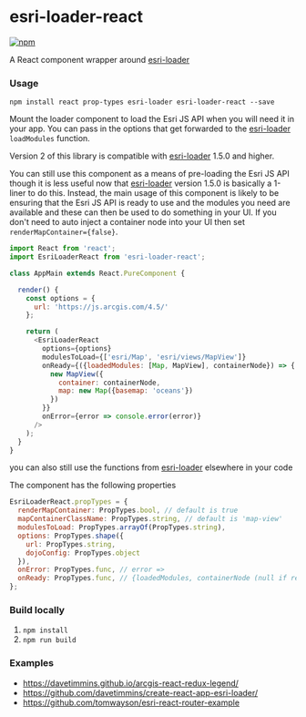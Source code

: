 # esri-loader-react

[![npm](https://img.shields.io/npm/v/esri-loader-react.svg)](https://www.npmjs.com/package/esri-loader-react)

A React component wrapper around [esri-loader](https://github.com/Esri/esri-loader)

### Usage

`npm install react prop-types esri-loader esri-loader-react --save`

Mount the loader component to load the Esri JS API when you will need it in your app.
You can pass in the options that get forwarded to the [esri-loader](https://github.com/Esri/esri-loader) `loadModules` function.

Version 2 of this library is compatible with [esri-loader](https://github.com/Esri/esri-loader) 1.5.0 and higher.

You can still use this component as a means of pre-loading the Esri JS API though it is less useful now that [esri-loader](https://github.com/Esri/esri-loader) version 1.5.0 is basically a 1-liner to do this. Instead, the main usage of this component is likely to be ensuring that the Esri JS API is ready to use and the modules you need are available and these can then be used to do something in your UI. If you don't need to auto inject a container node into your UI then set `renderMapContainer={false}`.

```js
import React from 'react';
import EsriLoaderReact from 'esri-loader-react';

class AppMain extends React.PureComponent {

  render() {
    const options = {
      url: 'https://js.arcgis.com/4.5/'
    };

    return (
      <EsriLoaderReact 
        options={options} 
        modulesToLoad={['esri/Map', 'esri/views/MapView']}    
        onReady={({loadedModules: [Map, MapView], containerNode}) => {
          new MapView({
            container: containerNode,
            map: new Map({basemap: 'oceans'})
          })
        }}
        onError={error => console.error(error)}
      />
    );
  }
}
```

you can also still use the functions from [esri-loader](https://github.com/Esri/esri-loader) elsewhere in your code

The component has the following properties

```js
EsriLoaderReact.propTypes = {
  renderMapContainer: PropTypes.bool, // default is true
  mapContainerClassName: PropTypes.string, // default is 'map-view'
  modulesToLoad: PropTypes.arrayOf(PropTypes.string),
  options: PropTypes.shape({
    url: PropTypes.string,
    dojoConfig: PropTypes.object
  }),
  onError: PropTypes.func, // error =>
  onReady: PropTypes.func, // {loadedModules, containerNode (null if renderMapContainer !== true)}
};
```

### Build locally

1. `npm install`
2. `npm run build`

### Examples

* https://davetimmins.github.io/arcgis-react-redux-legend/
* https://github.com/davetimmins/create-react-app-esri-loader/
* https://github.com/tomwayson/esri-react-router-example
